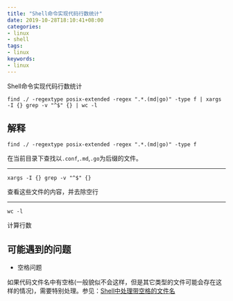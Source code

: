 ```yaml
---
title: "Shell命令实现代码行数统计"
date: 2019-10-28T18:10:41+08:00
categories:
- linux
- shell
tags:
- linux
keywords:
- linux
---
```


Shell命令实现代码行数统计

<!--more-->

```text
find ./ -regextype posix-extended -regex ".*.(md|go)" -type f | xargs -I {} grep -v "^$" {} | wc -l
```

## 解释

```text
find ./ -regextype posix-extended -regex ".*.(md|go)" -type f
```

在当前目录下查找以`.conf`,`.md`,`.go`为后缀的文件。

---

```text
xargs -I {} grep -v "^$" {}
```

查看这些文件的内容，并去除空行

---

```text
wc -l
```

计算行数

## 可能遇到的问题

* 空格问题

如果代码文件名中有空格(一般貌似不会这样，但是其它类型的文件可能会存在这样的情况)，需要特别处理。参见：[Shell中处理带空格的文件名 ](https://www.bitlogs.tech/2019/09/shell%E4%B8%AD%E5%A4%84%E7%90%86%E5%B8%A6%E7%A9%BA%E6%A0%BC%E7%9A%84%E6%96%87%E4%BB%B6%E5%90%8D/)

